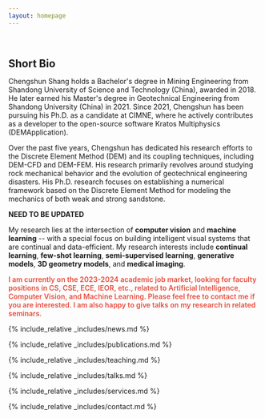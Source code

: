 ```yaml
---
layout: homepage
---
```


<h1 id="about-me"></h1>

<h2 style="margin: 60px 0px 10px;">Short Bio</h2>

Chengshun Shang holds a Bachelor's degree in Mining Engineering from Shandong University of Science and Technology (China), awarded in 2018. He later earned his Master's degree in Geotechnical Engineering from Shandong University (China) in 2021. Since 2021, Chengshun has been pursuing his Ph.D. as a candidate at CIMNE, where he actively contributes as a developer to the open-source software Kratos Multiphysics (DEMApplication).

Over the past five years, Chengshun has dedicated his research efforts to the Discrete Element Method (DEM) and its coupling techniques, including DEM-CFD and DEM-FEM. His research primarily revolves around studying rock mechanical behavior and the evolution of geotechnical engineering disasters. His Ph.D. research focuses on establishing a numerical framework based on the Discrete Element Method for modeling the mechanics of both weak and strong sandstone.

**NEED TO BE UPDATED**

My research lies at the intersection of **computer vision** and **machine learning** -- with a special focus on building intelligent visual systems that are continual and data-efficient. My research interests include **continual learning**, **few-shot learning**, **semi-supervised learning**, **generative models**, **3D geometry models**, and **medical imaging**.

<strong style="color:#e74d3c; font-weight:600"><strong style="color:#e74d3c; font-weight:600">I am currently on the 2023-2024 academic job market, looking for faculty positions in CS, CSE, ECE, IEOR, etc., related to Artificial Intelligence, Computer Vision, and Machine Learning. Please feel free to contact me if you are interested. I am also happy to give talks on my research in related seminars.</strong></strong>

{% include_relative _includes/news.md %}

{% include_relative _includes/publications.md %}

{% include_relative _includes/teaching.md %}

{% include_relative _includes/talks.md %}

{% include_relative _includes/services.md %}

{% include_relative _includes/contact.md %}
